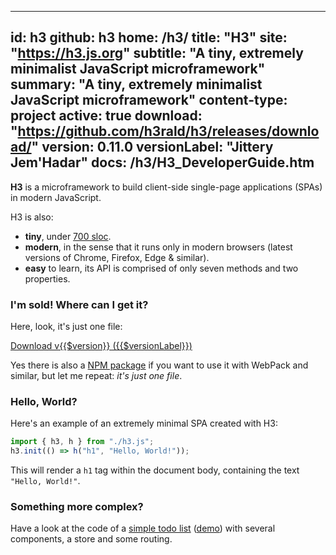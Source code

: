 
-----
id: h3
github: h3
home: /h3/
title: "H3"
site: "https://h3.js.org"
subtitle: "A tiny, extremely minimalist JavaScript microframework"
summary: "A tiny, extremely minimalist JavaScript microframework"
content-type: project
active: true
download: "https://github.com/h3rald/h3/releases/download/"
version: 0.11.0
versionLabel: "Jittery Jem'Hadar"
docs: /h3/H3_DeveloperGuide.htm
-----

**H3** is a microframework to build client-side single-page applications (SPAs) in modern JavaScript.

H3 is also:

- **tiny**, under [700 sloc](https://github.com/h3rald/h3/blob/master/h3.js).
- **modern**, in the sense that it runs only in modern browsers (latest versions of Chrome, Firefox, Edge & similar).
- **easy** to learn, its API is comprised of only seven methods and two properties.

### I'm sold! Where can I get it?

Here, look, it's just one file:

<a href="https://raw.githubusercontent.com/h3rald/h3/v{{$version}}/h3.js" target="_blank" class="button primary">Download v{{$version}} ({{$versionLabel}})</a>

Yes there is also a [NPM package](https://www.npmjs.com/package/@h3rald/h3) if you want to use it with WebPack and similar, but let me repeat: _it's just one file_.

### Hello, World?

Here's an example of an extremely minimal SPA created with H3:

```js
import { h3, h } from "./h3.js";
h3.init(() => h("h1", "Hello, World!"));
```

This will render a `h1` tag within the document body, containing the text `"Hello, World!"`.

### Something more complex?

Have a look at the code of a [simple todo list](https://github.com/h3rald/h3/tree/master/docs/example) ([demo](https://h3.js.org/example/index.html)) with several components, a store and some routing.
